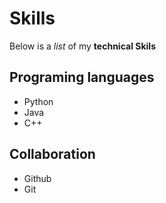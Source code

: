 # Skills

Below is a _list_ of  my **technical Skils**

## Programing languages
- Python
- Java
- C++

## Collaboration
- Github
- Git
